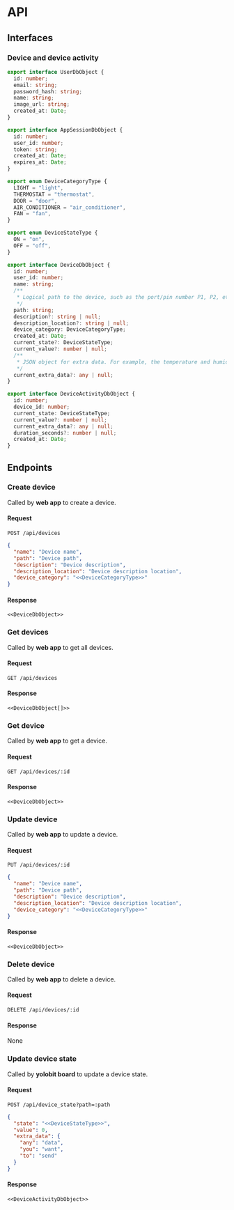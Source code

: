 # API

## Interfaces

### Device and device activity

```typescript
export interface UserDbObject {
  id: number;
  email: string;
  password_hash: string;
  name: string;
  image_url: string;
  created_at: Date;
}

export interface AppSessionDbObject {
  id: number;
  user_id: number;
  token: string;
  created_at: Date;
  expires_at: Date;
}

export enum DeviceCategoryType {
  LIGHT = "light",
  THERMOSTAT = "thermostat",
  DOOR = "door",
  AIR_CONDITIONER = "air_conditioner",
  FAN = "fan",
}

export enum DeviceStateType {
  ON = "on",
  OFF = "off",
}

export interface DeviceDbObject {
  id: number;
  user_id: number;
  name: string;
  /**
   * Logical path to the device, such as the port/pin number P1, P2, etc.
   */
  path: string;
  description?: string | null;
  description_location?: string | null;
  device_category: DeviceCategoryType;
  created_at: Date;
  current_state?: DeviceStateType;
  current_value?: number | null;
  /**
   * JSON object for extra data. For example, the temperature and humidity for a thermostat.
   */
  current_extra_data?: any | null;
}

export interface DeviceActivityDbObject {
  id: number;
  device_id: number;
  current_state: DeviceStateType;
  current_value?: number | null;
  current_extra_data?: any | null;
  duration_seconds?: number | null;
  created_at: Date;
}
```

## Endpoints

### Create device

Called by **web app** to create a device.

#### Request

`POST /api/devices`

```json
{
  "name": "Device name",
  "path": "Device path",
  "description": "Device description",
  "description_location": "Device description location",
  "device_category": "<<DeviceCategoryType>>"
}
```

#### Response

```
<<DeviceDbObject>>
```

### Get devices

Called by **web app** to get all devices.

#### Request

`GET /api/devices`

#### Response

```
<<DeviceDbObject[]>>
```

### Get device

Called by **web app** to get a device.

#### Request

`GET /api/devices/:id`

#### Response

```
<<DeviceDbObject>>
```

### Update device

Called by **web app** to update a device.

#### Request

`PUT /api/devices/:id`

```json
{
  "name": "Device name",
  "path": "Device path",
  "description": "Device description",
  "description_location": "Device description location",
  "device_category": "<<DeviceCategoryType>>"
}
```

#### Response

```
<<DeviceDbObject>>
```

### Delete device

Called by **web app** to delete a device.

#### Request

`DELETE /api/devices/:id`

#### Response

None

### Update device state

Called by **yolobit board** to update a device state.

#### Request

`POST /api/device_state?path=:path`

```json
{
  "state": "<<DeviceStateType>>",
  "value": 0,
  "extra_data": {
    "any": "data",
    "you": "want",
    "to": "send"
  }
}
```

#### Response

```
<<DeviceActivityDbObject>>
```
